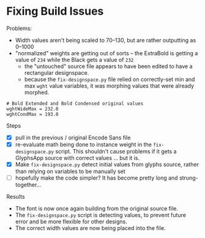 # Fixing Build Issues

Problems:

- Width values aren't being scaled to 70–130, but are rather outputting as 0–1000
- "normalized" weights are getting out of sorts – the ExtraBold is getting a value of `234` while the Black gets a value of `232`
  - the "untouched" source file appears to have been edited to have a rectangular designspace.
  - because the `fix-designspace.py` file relied on correctly-set min and max `wght` value variables, it was morphing values that were already morphed.

```
# Bold Extended and Bold Condensed original values
wghtWideMax = 232.0
wghtCondMax = 193.0
```

Steps

- [x] pull in the previous / original Encode Sans file
- [x] re-evaluate math being done to instance weight in the `fix-designspace.py` script. This shouldn't cause problems if it gets a GlyphsApp source with correct values ... but it is.
- [x] Make `fix-designspace.py` detect initial values from glyphs source, rather than relying on variables to be manually set
- [ ] hopefully make the code simpler? It has become pretty long and strung-together...

Results

- The font is now once again building from the original source file.
- The `fix-designspace.py` script is detecting values, to prevent future error and be more flexible for other designs.
- The correct width values are now being placed into the file.
